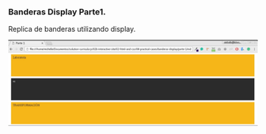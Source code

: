 ### Banderas Display Parte1.

Replica de banderas utilizando display.  

 ![imagen a replicar](assets/imgs/Imagen1.jpg)
